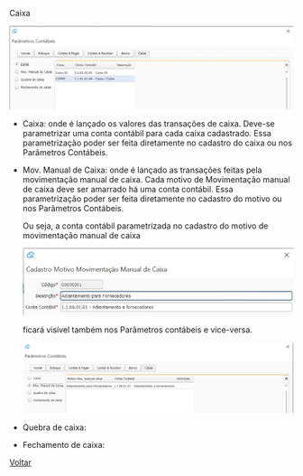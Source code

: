 Caixa

![](images/contabilidade_parametro_contabil_caixa.jpg)

- Caixa:  onde é lançado os valores das transações de caixa. Deve-se parametrizar uma conta contábil para cada caixa cadastrado. Essa parametrização poder ser feita diretamente no cadastro do caixa ou nos Parâmetros Contábeis.

- Mov. Manual de Caixa: onde é lançado as transações feitas pela movimentação manual de caixa. Cada motivo de Movimentação manual de caixa deve ser amarrado há uma conta contábil. Essa parametrização poder ser feita diretamente no cadastro do motivo ou nos Parâmetros Contábeis.

  Ou seja, a conta contábil parametrizada no cadastro do motivo de movimentação manual de caixa

  ![](images/contabilidade_parametro_contabil_caixa_motivo.jpg)

  ficará visível também nos Parâmetros contábeis e vice-versa.

  ![](images/contabilidade_parametro_contabil_caixa_motivo2.jpg)

  

- Quebra de caixa:

- Fechamento de caixa:





[Voltar](contabilidade.md)

